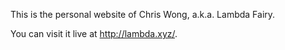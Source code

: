 This is the personal website of Chris Wong, a.k.a. Lambda Fairy.

You can visit it live at <http://lambda.xyz/>.
